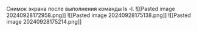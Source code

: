 Снимок экрана после выполнения команды ls -l.
![[Pasted image 20240928172958.png]]
![[Pasted image 20240928175138.png]]
![[Pasted image 20240928175214.png]]